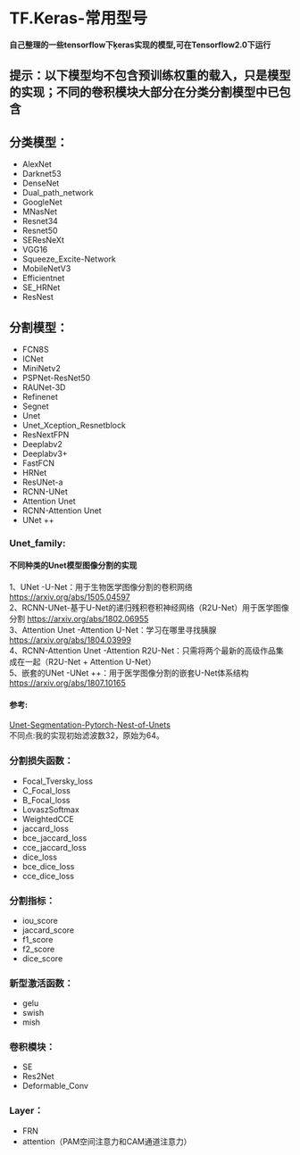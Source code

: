 # TF.Keras-常用型号

__自己整理的一些tensorflow下ķeras实现的模型,可在Tensorflow2.0下运行__

## 提示：以下模型均不包含预训练权重的载入，只是模型的实现；不同的卷积模块大部分在分类分割模型中已包含

## 分类模型：
* AlexNet
* Darknet53
* DenseNet
* Dual_path_network
* GoogleNet
* MNasNet
* Resnet34
* Resnet50
* SEResNeXt
* VGG16
* Squeeze_Excite-Network
* MobileNetV3
* Efficientnet
* SE_HRNet
* ResNest

## 分割模型：
* FCN8S
* ICNet
* MiniNetv2
* PSPNet-ResNet50
* RAUNet-3D
* Refinenet
* Segnet
* Unet
* Unet_Xception_Resnetblock
* ResNextFPN
* Deeplabv2
* Deeplabv3+
* FastFCN
* HRNet
* ResUNet-a
* RCNN-UNet
* Attention Unet
* RCNN-Attention Unet
* UNet ++
### Unet_family:
#### 不同种类的Unet模型图像分割的实现
1、UNet -U-Net：用于生物医学图像分割的卷积网络 https://arxiv.org/abs/1505.04597 <br>
2、RCNN-UNet-基于U-Net的递归残积卷积神经网络（R2U-Net）用于医学图像分割 https://arxiv.org/abs/1802.06955 <br>
3、Attention Unet -Attention U-Net：学习在哪里寻找胰腺 https://arxiv.org/abs/1804.03999 <br>
4、RCNN-Attention Unet -Attention R2U-Net：只需将两个最新的高级作品集成在一起（R2U-Net + Attention U-Net） <br>
5、嵌套的UNet -UNet ++：用于医学图像分割的嵌套U-Net体系结构 https://arxiv.org/abs/1807.10165 <br>
#### 参考:
[Unet-Segmentation-Pytorch-Nest-of-Unets](https://github.com/bigmb/Unet-Segmentation-Pytorch-Nest-of-Unets) <br>
不同点:我的实现初始滤波数32，原始为64。

### 分割损失函数：
* Focal_Tversky_loss
* C_Focal_loss
* B_Focal_loss
* LovaszSoftmax
* WeightedCCE
* jaccard_loss
* bce_jaccard_loss
* cce_jaccard_loss
* dice_loss
* bce_dice_loss
* cce_dice_loss

### 分割指标：
* iou_score
* jaccard_score
* f1_score
* f2_score
* dice_score

### 新型激活函数：
* gelu
* swish
* mish

### 卷积模块：
* SE
* Res2Net
* Deformable_Conv

### Layer：
* FRN
* attention（PAM空间注意力和CAM通道注意力）
